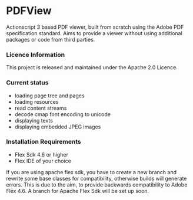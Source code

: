 # PDFView
Actionscript 3 based PDF viewer, built from scratch using the Adobe PDF specification standard. Aims to provide a viewer without using additional packages or code from third parties.

### Licence Information
This project is released and maintained under the Apache 2.0 Licence.

### Current status

- loading page tree and pages
- loading resources
- read content streams
- decode cmap font encoding to unicode
- displaying texts
- displaying embedded JPEG images

### Installation Requirements

- Flex Sdk 4.6 or higher
- Flex IDE of your choice

If you are using apache flex sdk, you have to create a new branch and rewrite some base classes for compatibility, otherwise builds will generate errors. This is due to the aim, to provide backwards compatibility to Adobe Flex 4.6. A branch for Apache Flex Sdk will be set up soon.
